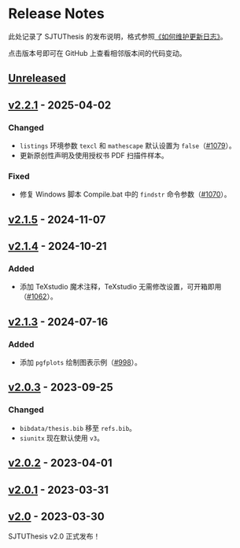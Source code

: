 # Release Notes

此处记录了 SJTUThesis 的发布说明，格式参照[《如何维护更新日志》](https://keepachangelog.com/zh-CN/1.1.0/)。

点击版本号即可在 GitHub 上查看相邻版本间的代码变动。

## [Unreleased]

## [v2.2.1] - 2025-04-02

### Changed

- `listings` 环境参数 `texcl` 和 `mathescape` 默认设置为 `false`（[#1079](https://github.com/sjtug/SJTUThesis/pull/1079)）。
- 更新原创性声明及使用授权书 PDF 扫描件样本。

### Fixed

- 修复 Windows 脚本 Compile.bat 中的 `findstr` 命令参数（[#1070](https://github.com/sjtug/SJTUThesis/pull/1070)）。

## [v2.1.5] - 2024-11-07

## [v2.1.4] - 2024-10-21

### Added

- 添加 TeXstudio 魔术注释，TeXstudio 无需修改设置，可开箱即用（[#1062](https://github.com/sjtug/SJTUThesis/pull/1062)）。

## [v2.1.3] - 2024-07-16

### Added

- 添加 `pgfplots` 绘制图表示例（[#998](https://github.com/sjtug/SJTUThesis/pull/998)）。

## [v2.0.3] - 2023-09-25

### Changed

- `bibdata/thesis.bib` 移至 `refs.bib`。
- `siunitx` 现在默认使用 `v3`。

## [v2.0.2] - 2023-04-01

## [v2.0.1] - 2023-03-31

## [v2.0] - 2023-03-30

SJTUThesis v2.0 正式发布！


[Unreleased]: https://github.com/sjtug/SJTUThesis/compare/v2.2.1...HEAD
[v2.2.1]:     https://github.com/sjtug/SJTUThesis/compare/v2.1.5...v2.2.1
[v2.1.5]:     https://github.com/sjtug/SJTUThesis/compare/v2.1.4...v2.1.5
[v2.1.4]:     https://github.com/sjtug/SJTUThesis/compare/v2.1.3...v2.1.4
[v2.1.3]:     https://github.com/sjtug/SJTUThesis/compare/v2.0.3...v2.1.3
[v2.0.3]:     https://github.com/sjtug/SJTUThesis/compare/v2.0.2...v2.0.3
[v2.0.2]:     https://github.com/sjtug/SJTUThesis/compare/v2.0.1...v2.0.2
[v2.0.1]:     https://github.com/sjtug/SJTUThesis/compare/v2.0...v2.0.1
[v2.0]:       https://github.com/sjtug/SJTUThesis/releases/tag/v2.0

